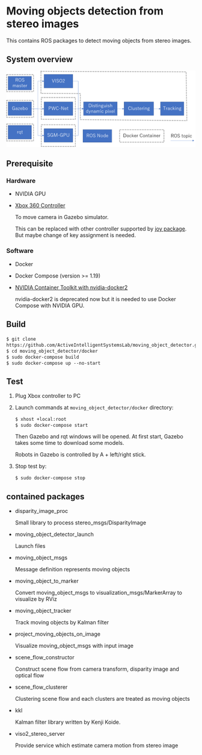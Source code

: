 # Moving objects detection from stereo images

This contains ROS packages to detect moving objects from stereo images.

## System overview

![overview](system_overview.png)

## Prerequisite

### Hardware

* NVIDIA GPU
* [Xbox 360 Controller](https://www.microsoft.com/accessories/en-ww/products/gaming/xbox-360-controller-for-windows/52a-00004)

  To move camera in Gazebo simulator.
  
  This can be replaced with other controller supported by [joy package](http://wiki.ros.org/joy).
  But maybe change of key assignment is needed.

### Software

* Docker
* Docker Compose (version >= 1.19)
* [NVIDIA Container Toolkit with nvidia-docker2](https://github.com/NVIDIA/nvidia-docker#nvidia-container-toolkit)

  nvidia-docker2 is deprecated now but it is needed to use Docker Compose with NVIDIA GPU.

## Build

```shell
$ git clone https://github.com/ActiveIntelligentSystemsLab/moving_object_detector.git
$ cd moving_object_detector/docker
$ sudo docker-compose build
$ sudo docker-compose up --no-start
```

## Test

1. Plug Xbox controller to PC
2. Launch commands at `moving_object_detector/docker` directory:

   ```shell
   $ xhost +local:root
   $ sudo docker-compose start
   ```

   Then Gazebo and rqt windows will be opened. At first start, Gazebo takes some time to download some models.

   Robots in Gazebo is controlled by A + left/right stick.
3. Stop test by:

   ```shell
   $ sudo docker-compose stop
   ```

## contained packages

* disparity_image_proc

  Small library to process stereo_msgs/DisparityImage

* moving_object_detector_launch

  Launch files

* moving_object_msgs

  Message definition represents moving objects

* moving_object_to_marker

  Convert moving_object_msgs to visualization_msgs/MarkerArray to visualize by RViz

* moving_object_tracker

  Track moving objects by Kalman filter

* project_moving_objects_on_image

  Visualize moving_object_msgs with input image

* scene_flow_constructor

  Construct scene flow from camera transform, disparity image and optical flow

* scene_flow_clusterer

  Clustering scene flow and each clusters are treated as moving objects

* kkl

  Kalman filter library written by Kenji Koide.

* viso2_stereo_server

  Provide service which estimate camera motion from stereo image

